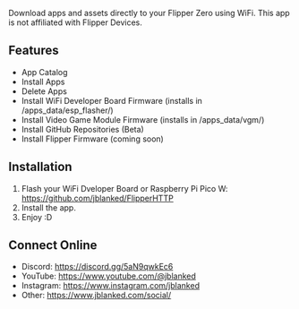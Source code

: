 Download apps and assets directly to your Flipper Zero using WiFi. This app is not affiliated with Flipper Devices.

## Features
- App Catalog
- Install Apps
- Delete Apps 
- Install WiFi Developer Board Firmware (installs in /apps_data/esp_flasher/)
- Install Video Game Module Firmware (installs in /apps_data/vgm/)
- Install GitHub Repositories (Beta)
- Install Flipper Firmware (coming soon)

## Installation
1. Flash your WiFi Dveloper Board or Raspberry Pi Pico W: https://github.com/jblanked/FlipperHTTP
2. Install the app.
3. Enjoy :D

## Connect Online
- Discord: https://discord.gg/5aN9qwkEc6
- YouTube: https://www.youtube.com/@jblanked
- Instagram: https://www.instagram.com/jblanked
- Other: https://www.jblanked.com/social/